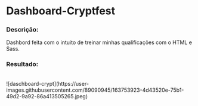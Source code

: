 # Dashboard-Cryptfest

### Descrição:

Dashbord feita com o intuito de treinar minhas qualificações com o HTML e Sass. 
<br>
### Resultado:
<br>
![daschboard-crypt](https://user-images.githubusercontent.com/89090945/163753923-4d43520e-75b1-49d2-9a92-86a413505265.jpeg)
